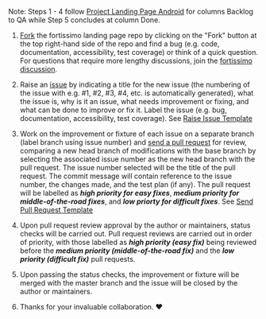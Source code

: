 Note: Steps 1 - 4 follow [Project Landing Page Android](https://github.com/fortissimo-ff/fortissimo-landing-page-android/projects/1) for columns Backlog to QA while Step 5 concludes at column Done.

1) [Fork]() the fortissimo landing page repo by clicking on the "Fork" button at the top right-hand side of the repo and 
find a bug (e.g. code, documentation, accessibility, test coverage) or think of a quick question. For questions that require more lengthy discussions, join the [fortissimo discussion](https://github.com/orgs/fortissimo-ff/teams/tech-ninjas).

2) Raise an [issue]() by indicating a title for the new issue (the numbering of the issue with e.g. #1, #2, #3, #4, etc. is automatically generated), what the issue is, why is it an issue, what needs improvement or fixing, and what can be done to improve or fix it. 
Label the issue (e.g. bug, documentation, accessibility, test coverage). See [Raise Issue Template]()

3) Work on the improvement or fixture of each issue on a separate branch (label branch using issue number) and [send a pull request]() for review, comparing a new head branch of modifications with the base branch by selecting the associated issue number as the new head branch with the pull request. The issue number selected will be the title of the pull request. The commit message will contain reference to the issue number, the changes made, and the test plan (if any). The pull request will be labelled as **_high priority for easy fixes_**, **_medium priority for middle-of-the-road fixes_**, and **_low priorty for difficult fixes_**. 
See [Send Pull Request Template]()

4) Upon pull request review approval by the author or maintainers, status checks will be carried out. Pull request reviews are carried out in order of priority, with those labelled as **_high priority (easy fix)_** being reviewed before the **_medium priority (middle-of-the-road fix)_** and the **_low priority (difficult fix)_** pull requests.

5) Upon passing the status checks, the improvement or fixture will be merged with the master branch and the issue will be closed by the author or maintainers.
 
6) Thanks for your invaluable collaboration. :heart:
